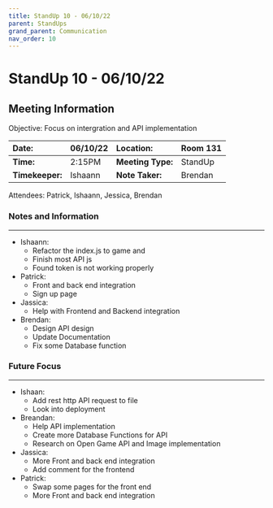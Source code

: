 ```yaml
---
title: StandUp 10 - 06/10/22
parent: StandUps
grand_parent: Communication
nav_order: 10
---
```

# StandUp 10 - 06/10/22
## Meeting Information

 Objective:	Focus on intergration and API implementation


| __Date:__         | 06/10/22      | __Location:__     | Room 131      |
|:------------------|:--------------|:------------------|:--------------|
| __Time:__         | 2:15PM        | __Meeting Type:__ | StandUp       |
| __Timekeeper:__   | Ishaann       | __Note Taker:__   | Brendan       |


Attendees:	Patrick, Ishaann, Jessica, Brendan


### __Notes and Information__
--------------------------------------------------------------------------------
- Ishaann: 
    - Refactor the index.js to game and  
    - Finish most API js
    - Found token is not working properly
- Patrick:
    - Front and back end integration 
    - Sign up page 
- Jassica: 
    - Help with Frontend and Backend integration
- Brendan:
    - Design API design 
    - Update Documentation
    - Fix some Database function 


### __Future Focus__
--------------------------------------------------------------------------------
- Ishaan: 
    - Add rest http API request to file 
    - Look into deployment 
- Breandan:
    - Help API implementation
    - Create more Database Functions for API 
    - Research on Open Game API and Image implementation
- Jassica:
    - More Front and back end integration
    - Add comment for the frontend 
- Patrick: 
    - Swap some pages for the front end 
    - More Front and back end integration 


&nbsp;
